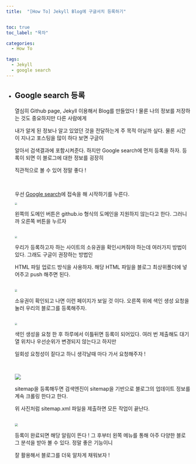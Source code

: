 ```yaml
---
title:  "[How To] Jekyll Blog에 구글서치 등록하기"


toc: true
toc_label: "목차"

categories:
  - How To

tags:
  - Jekyll
  - google search
---
```


- ## Google search 등록

  열심히 Github page, Jekyll 이용해서 Blog를 만들었다 ! 물론 나의 정보를 저장하는 것도 중요하지만 다른 사람에게

  내가 알게 된 정보나 알고 있었던 것을 전달하는게 주 목적 아닐까 싶다. 물론 시간이 지나고 포스팅을 많이 하다 보면 구글이

  알아서 검색결과에 포함시켜준다. 하지만 Google search에 먼저 등록을 하자. 등록이 되면 이 블로그에 대한 정보를 굉장히

  직관적으로 볼 수 있어 정말 좋다 !

  <br>

  우선 [Google search](https://search.google.com/search-console/about)에 접속을 해 시작하기를 누른다.

  <img src="https://nam-ki-bok.github.io/assets/images/google_search/google1.png" style="zoom:40%;" />

  왼쪽의 도메인 버튼은 github.io 형식의 도메인을 지원하지 않는다고 한다. 그러니까 오른쪽 버튼을 누르자

  <br>

  <img src="https://nam-ki-bok.github.io/assets/images/google_search/google2.png" style="zoom:40%;" />

  우리가 등록하고자 하는 사이트의 소유권을 확인시켜줘야 하는데 여러가지 방법이 있다. 그래도 구글이 권장하는 방법인

  HTML 파일 업로드 방식을 사용하자. 해당 HTML 파일을 블로그 최상위폴더에 넣어주고 push 해주면 된다.
  
  <br>
  
  <img src="https://nam-ki-bok.github.io/assets/images/google_search/google3.png" style="zoom:40%;" />
  
  소유권이 확인되고 나면 이런 페이지가 보일 것 이다. 오른쪽 위에 색인 생성 요청을 눌러 우리의 블로그를 등록해주자.
  
  <br>
  
  <img src="https://nam-ki-bok.github.io/assets/images/google_search/google4.png" style="zoom:40%;" />
  
  색인 생성을 요청 한 후 하루에서 이틀뒤면 등록이 되어있다. 여러 번 제출해도 대기열 위치나 우선순위가 변경되지 않는다고 하지만
  
  일회성 요청성이 짙다고 하니 생각날때 마다 가서 요청해주자 !
  
  <br>
  
  ![](https://nam-ki-bok.github.io/assets/images/google_search/google5.png)
  
  sitemap을 등록해두면 검색엔진이 sitemap을 기반으로 블로그의 업데이트 정보를 계속 크롤링 한다고 한다.
  
  위 사진처럼 sitemap.xml 파일을 제출하면 모든 작업이 끝난다.
  
  <br>
  
  <img src="https://nam-ki-bok.github.io/assets/images/google_search/google6.png" style="zoom:50%;" />
  
  등록이 완료되면 해당 알림이 뜬다 ! 그 후부터 왼쪽 메뉴를 통해 아주 다양한 블로그 분석을 받아 볼 수 있다. 정말 좋은 기능이니
  
  잘 활용해서 블로그를 더욱 알차게 채워보자 !



